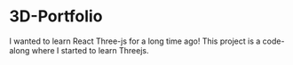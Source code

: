 # 3D-Portfolio

I wanted to learn React Three-js for a long time ago! This project is a code-along where I started to learn Threejs.
